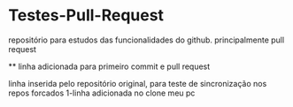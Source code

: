 # Testes-Pull-Request
repositório para estudos das funcionalidades do github. principalmente pull request

** linha adicionada para primeiro commit e pull request

linha inserida pelo repositório original, para teste de sincronização nos repos forcados
1-linha adicionada no clone meu pc
